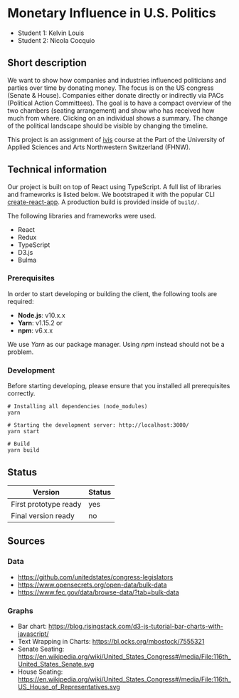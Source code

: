 # Monetary Influence in U.S. Politics

- Student 1: Kelvin Louis
- Student 2: Nicola Cocquio

## Short description
We want to show how companies and industries influenced politicians and parties over time by donating money.
The focus is on the US congress (Senate & House).
Companies either donate directly or indirectly via PACs (Political Action Committees).
The goal is to have a compact overview of the two chambers (seating arrangement) and
show who has received how much from where. Clicking on an individual shows a summary.
The change of the political landscape should be visible by changing the timeline.

This project is an assignment of [ivis](https://www.fhnw.ch/de/studium/module/9018825?show_language=en) course at the Part of the University of Applied Sciences and Arts Northwestern Switzerland (FHNW).

## Technical information
Our project is built on top of React using TypeScript. A full list of libraries and frameworks is listed below.
We bootstraped it with the popular CLI [create-react-app](https://github.com/facebook/create-react-app).
A production build is provided inside of `build/`.

The following libraries and frameworks were used.
- React
- Redux
- TypeScript
- D3.js
- Bulma

### Prerequisites
In order to start developing or building the client, the following tools are required:
- **Node.js**: v10.x.x
- **Yarn**: v1.15.2 or
- **npm**: v6.x.x

We use _Yarn_ as our package manager. Using _npm_ instead should not be a problem.

### Development
Before starting developing, please ensure that you installed all prerequisites correctly.

```
# Installing all dependencies (node_modules)
yarn

# Starting the development server: http://localhost:3000/
yarn start

# Build
yarn build
```

## Status
|Version|Status|
|--|--|
|First prototype ready | yes |
|Final version ready  | no |

## Sources
### Data
- https://github.com/unitedstates/congress-legislators
- https://www.opensecrets.org/open-data/bulk-data
- https://www.fec.gov/data/browse-data/?tab=bulk-data

### Graphs
- Bar chart: https://blog.risingstack.com/d3-js-tutorial-bar-charts-with-javascript/
- Text Wrapping in Charts: https://bl.ocks.org/mbostock/7555321
- Senate Seating: https://en.wikipedia.org/wiki/United_States_Congress#/media/File:116th_United_States_Senate.svg
- House Seating: https://en.wikipedia.org/wiki/United_States_Congress#/media/File:116th_US_House_of_Representatives.svg
